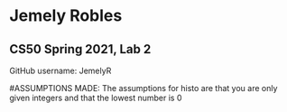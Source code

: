 # Jemely Robles
## CS50 Spring 2021, Lab 2

GitHub username: JemelyR



#ASSUMPTIONS MADE:
The assumptions for histo are that you are only given integers and that the lowest number is 0


